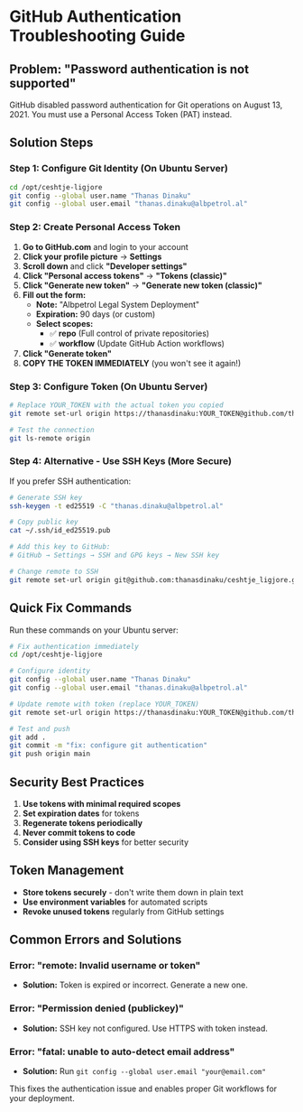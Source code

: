 # GitHub Authentication Troubleshooting Guide

## Problem: "Password authentication is not supported"

GitHub disabled password authentication for Git operations on August 13, 2021. You must use a Personal Access Token (PAT) instead.

## Solution Steps

### Step 1: Configure Git Identity (On Ubuntu Server)
```bash
cd /opt/ceshtje-ligjore
git config --global user.name "Thanas Dinaku"
git config --global user.email "thanas.dinaku@albpetrol.al"
```

### Step 2: Create Personal Access Token

1. **Go to GitHub.com** and login to your account
2. **Click your profile picture** → **Settings**
3. **Scroll down** and click **"Developer settings"**
4. **Click "Personal access tokens"** → **"Tokens (classic)"**
5. **Click "Generate new token"** → **"Generate new token (classic)"**
6. **Fill out the form:**
   - **Note:** "Albpetrol Legal System Deployment"
   - **Expiration:** 90 days (or custom)
   - **Select scopes:**
     - ✅ **repo** (Full control of private repositories)
     - ✅ **workflow** (Update GitHub Action workflows)
7. **Click "Generate token"**
8. **COPY THE TOKEN IMMEDIATELY** (you won't see it again!)

### Step 3: Configure Token (On Ubuntu Server)
```bash
# Replace YOUR_TOKEN with the actual token you copied
git remote set-url origin https://thanasdinaku:YOUR_TOKEN@github.com/thanasdinaku/ceshtje_ligjore.git

# Test the connection
git ls-remote origin
```

### Step 4: Alternative - Use SSH Keys (More Secure)

If you prefer SSH authentication:

```bash
# Generate SSH key
ssh-keygen -t ed25519 -C "thanas.dinaku@albpetrol.al"

# Copy public key
cat ~/.ssh/id_ed25519.pub

# Add this key to GitHub:
# GitHub → Settings → SSH and GPG keys → New SSH key

# Change remote to SSH
git remote set-url origin git@github.com:thanasdinaku/ceshtje_ligjore.git
```

## Quick Fix Commands

Run these commands on your Ubuntu server:

```bash
# Fix authentication immediately
cd /opt/ceshtje-ligjore

# Configure identity
git config --global user.name "Thanas Dinaku"
git config --global user.email "thanas.dinaku@albpetrol.al"

# Update remote with token (replace YOUR_TOKEN)
git remote set-url origin https://thanasdinaku:YOUR_TOKEN@github.com/thanasdinaku/ceshtje_ligjore.git

# Test and push
git add .
git commit -m "fix: configure git authentication"
git push origin main
```

## Security Best Practices

1. **Use tokens with minimal required scopes**
2. **Set expiration dates** for tokens
3. **Regenerate tokens periodically**
4. **Never commit tokens to code**
5. **Consider using SSH keys** for better security

## Token Management

- **Store tokens securely** - don't write them down in plain text
- **Use environment variables** for automated scripts
- **Revoke unused tokens** regularly from GitHub settings

## Common Errors and Solutions

### Error: "remote: Invalid username or token"
- **Solution:** Token is expired or incorrect. Generate a new one.

### Error: "Permission denied (publickey)"
- **Solution:** SSH key not configured. Use HTTPS with token instead.

### Error: "fatal: unable to auto-detect email address"
- **Solution:** Run `git config --global user.email "your@email.com"`

This fixes the authentication issue and enables proper Git workflows for your deployment.